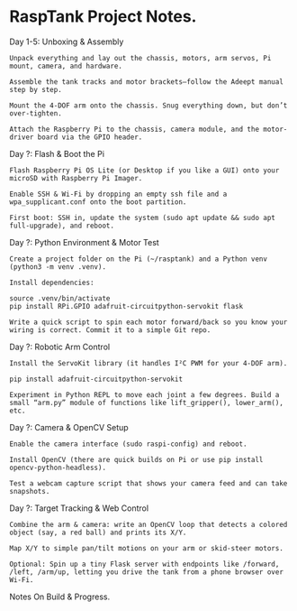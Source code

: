 # RaspTank Project Notes.

Day 1-5: Unboxing & Assembly

    Unpack everything and lay out the chassis, motors, arm servos, Pi mount, camera, and hardware.

    Assemble the tank tracks and motor brackets—follow the Adeept manual step by step.

    Mount the 4-DOF arm onto the chassis. Snug everything down, but don’t over-tighten.

    Attach the Raspberry Pi to the chassis, camera module, and the motor-driver board via the GPIO header.

Day ?: Flash & Boot the Pi

    Flash Raspberry Pi OS Lite (or Desktop if you like a GUI) onto your microSD with Raspberry Pi Imager.

    Enable SSH & Wi-Fi by dropping an empty ssh file and a wpa_supplicant.conf onto the boot partition.

    First boot: SSH in, update the system (sudo apt update && sudo apt full-upgrade), and reboot.

Day ?: Python Environment & Motor Test

    Create a project folder on the Pi (~/rasptank) and a Python venv (python3 -m venv .venv).

    Install dependencies:

    source .venv/bin/activate
    pip install RPi.GPIO adafruit-circuitpython-servokit flask

    Write a quick script to spin each motor forward/back so you know your wiring is correct. Commit it to a simple Git repo.

Day ?: Robotic Arm Control

    Install the ServoKit library (it handles I²C PWM for your 4-DOF arm).

    pip install adafruit-circuitpython-servokit

    Experiment in Python REPL to move each joint a few degrees. Build a small “arm.py” module of functions like lift_gripper(), lower_arm(), etc.

Day ?: Camera & OpenCV Setup

    Enable the camera interface (sudo raspi-config) and reboot.

    Install OpenCV (there are quick builds on Pi or use pip install opencv-python-headless).

    Test a webcam capture script that shows your camera feed and can take snapshots.

Day ?: Target Tracking & Web Control

    Combine the arm & camera: write an OpenCV loop that detects a colored object (say, a red ball) and prints its X/Y.

    Map X/Y to simple pan/tilt motions on your arm or skid-steer motors.

    Optional: Spin up a tiny Flask server with endpoints like /forward, /left, /arm/up, letting you drive the tank from a phone browser over Wi-Fi.


Notes On Build & Progress.